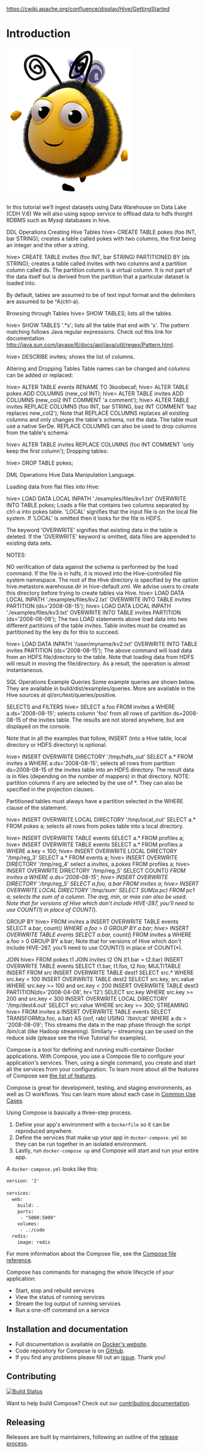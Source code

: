 
https://cwiki.apache.org/confluence/display/Hive/GettingStarted



Introduction
==============
![hive](buzzbee2.png?raw=true "hivepic Logo")

In this tutorial we’ll ingest datasets using Data Warehouse on Data Lake (CDH V.6)  We will also using sqoop service to offload data to hdfs thorght RDBMS such as Mysql databases in hive.




DDL Operations
Creating Hive Tables
  hive> CREATE TABLE pokes (foo INT, bar STRING);
creates a table called pokes with two columns, the first being an integer and the other a string.

  hive> CREATE TABLE invites (foo INT, bar STRING) PARTITIONED BY (ds STRING);
creates a table called invites with two columns and a partition column called ds. The partition column is a virtual column. It is not part of the data itself but is derived from the partition that a particular dataset is loaded into.

By default, tables are assumed to be of text input format and the delimiters are assumed to be ^A(ctrl-a).

Browsing through Tables
  hive> SHOW TABLES;
lists all the tables.

  hive> SHOW TABLES '.*s';
lists all the table that end with 's'. The pattern matching follows Java regular expressions. Check out this link for documentation http://java.sun.com/javase/6/docs/api/java/util/regex/Pattern.html.

hive> DESCRIBE invites;
shows the list of columns.

Altering and Dropping Tables
Table names can be changed and columns can be added or replaced:

  hive> ALTER TABLE events RENAME TO 3koobecaf;
  hive> ALTER TABLE pokes ADD COLUMNS (new_col INT);
  hive> ALTER TABLE invites ADD COLUMNS (new_col2 INT COMMENT 'a comment');
  hive> ALTER TABLE invites REPLACE COLUMNS (foo INT, bar STRING, baz INT COMMENT 'baz replaces new_col2');
Note that REPLACE COLUMNS replaces all existing columns and only changes the table's schema, not the data. The table must use a native SerDe. REPLACE COLUMNS can also be used to drop columns from the table's schema:

  hive> ALTER TABLE invites REPLACE COLUMNS (foo INT COMMENT 'only keep the first column');
Dropping tables:

  hive> DROP TABLE pokes;
  
  
  DML Operations
  Hive Data Manipulation Language.
  
  Loading data from flat files into Hive:

  hive> LOAD DATA LOCAL INPATH './examples/files/kv1.txt' OVERWRITE INTO TABLE pokes;
Loads a file that contains two columns separated by ctrl-a into pokes table. 'LOCAL' signifies that the input file is on the local file system. If 'LOCAL' is omitted then it looks for the file in HDFS.

The keyword 'OVERWRITE' signifies that existing data in the table is deleted. If the 'OVERWRITE' keyword is omitted, data files are appended to existing data sets.

NOTES:

NO verification of data against the schema is performed by the load command.
If the file is in hdfs, it is moved into the Hive-controlled file system namespace.
The root of the Hive directory is specified by the option hive.metastore.warehouse.dir in hive-default.xml. We advise users to create this directory before trying to create tables via Hive.
  hive> LOAD DATA LOCAL INPATH './examples/files/kv2.txt' OVERWRITE INTO TABLE invites PARTITION (ds='2008-08-15');
  hive> LOAD DATA LOCAL INPATH './examples/files/kv3.txt' OVERWRITE INTO TABLE invites PARTITION (ds='2008-08-08');
The two LOAD statements above load data into two different partitions of the table invites. Table invites must be created as partitioned by the key ds for this to succeed.

  hive> LOAD DATA INPATH '/user/myname/kv2.txt' OVERWRITE INTO TABLE invites PARTITION (ds='2008-08-15');
The above command will load data from an HDFS file/directory to the table.
Note that loading data from HDFS will result in moving the file/directory. As a result, the operation is almost instantaneous.


  SQL Operations
Example Queries
Some example queries are shown below. They are available in build/dist/examples/queries.
More are available in the Hive sources at ql/src/test/queries/positive.

SELECTS and FILTERS
  hive> SELECT a.foo FROM invites a WHERE a.ds='2008-08-15';
selects column 'foo' from all rows of partition ds=2008-08-15 of the invites table. The results are not stored anywhere, but are displayed on the console.

Note that in all the examples that follow, INSERT (into a Hive table, local directory or HDFS directory) is optional.

  hive> INSERT OVERWRITE DIRECTORY '/tmp/hdfs_out' SELECT a.* FROM invites a WHERE a.ds='2008-08-15';
selects all rows from partition ds=2008-08-15 of the invites table into an HDFS directory. The result data is in files (depending on the number of mappers) in that directory.
NOTE: partition columns if any are selected by the use of *. They can also be specified in the projection clauses.

Partitioned tables must always have a partition selected in the WHERE clause of the statement.

  hive> INSERT OVERWRITE LOCAL DIRECTORY '/tmp/local_out' SELECT a.* FROM pokes a;
selects all rows from pokes table into a local directory.

  hive> INSERT OVERWRITE TABLE events SELECT a.* FROM profiles a;
  hive> INSERT OVERWRITE TABLE events SELECT a.* FROM profiles a WHERE a.key < 100;
  hive> INSERT OVERWRITE LOCAL DIRECTORY '/tmp/reg_3' SELECT a.* FROM events a;
  hive> INSERT OVERWRITE DIRECTORY '/tmp/reg_4' select a.invites, a.pokes FROM profiles a;
  hive> INSERT OVERWRITE DIRECTORY '/tmp/reg_5' SELECT COUNT(*) FROM invites a WHERE a.ds='2008-08-15';
  hive> INSERT OVERWRITE DIRECTORY '/tmp/reg_5' SELECT a.foo, a.bar FROM invites a;
  hive> INSERT OVERWRITE LOCAL DIRECTORY '/tmp/sum' SELECT SUM(a.pc) FROM pc1 a;
selects the sum of a column. The avg, min, or max can also be used. Note that for versions of Hive which don't include HIVE-287, you'll need to use COUNT(1) in place of COUNT(*).

GROUP BY
  hive> FROM invites a INSERT OVERWRITE TABLE events SELECT a.bar, count(*) WHERE a.foo > 0 GROUP BY a.bar;
  hive> INSERT OVERWRITE TABLE events SELECT a.bar, count(*) FROM invites a WHERE a.foo > 0 GROUP BY a.bar;
Note that for versions of Hive which don't include HIVE-287, you'll need to use COUNT(1) in place of COUNT(*).

JOIN
  hive> FROM pokes t1 JOIN invites t2 ON (t1.bar = t2.bar) INSERT OVERWRITE TABLE events SELECT t1.bar, t1.foo, t2.foo;
MULTITABLE INSERT
  FROM src
  INSERT OVERWRITE TABLE dest1 SELECT src.* WHERE src.key < 100
  INSERT OVERWRITE TABLE dest2 SELECT src.key, src.value WHERE src.key >= 100 and src.key < 200
  INSERT OVERWRITE TABLE dest3 PARTITION(ds='2008-04-08', hr='12') SELECT src.key WHERE src.key >= 200 and src.key < 300
  INSERT OVERWRITE LOCAL DIRECTORY '/tmp/dest4.out' SELECT src.value WHERE src.key >= 300;
STREAMING
  hive> FROM invites a INSERT OVERWRITE TABLE events SELECT TRANSFORM(a.foo, a.bar) AS (oof, rab) USING '/bin/cat' WHERE a.ds > '2008-08-09';
This streams the data in the map phase through the script /bin/cat (like Hadoop streaming).
Similarly – streaming can be used on the reduce side (please see the Hive Tutorial for examples).





Compose is a tool for defining and running multi-container Docker applications.
With Compose, you use a Compose file to configure your application's services.
Then, using a single command, you create and start all the services
from your configuration. To learn more about all the features of Compose
see [the list of features](https://github.com/docker/docker.github.io/blob/master/compose/overview.md#features).

Compose is great for development, testing, and staging environments, as well as
CI workflows. You can learn more about each case in
[Common Use Cases](https://github.com/docker/docker.github.io/blob/master/compose/overview.md#common-use-cases).

Using Compose is basically a three-step process.

1. Define your app's environment with a `Dockerfile` so it can be
reproduced anywhere.
2. Define the services that make up your app in `docker-compose.yml` so
they can be run together in an isolated environment.
3. Lastly, run `docker-compose up` and Compose will start and run your entire app.

A `docker-compose.yml` looks like this:

    version: '2'

    services:
      web:
        build: .
        ports:
         - "5000:5000"
        volumes:
         - .:/code
      redis:
        image: redis

For more information about the Compose file, see the
[Compose file reference](https://github.com/docker/docker.github.io/blob/master/compose/compose-file/compose-versioning.md).

Compose has commands for managing the whole lifecycle of your application:

 * Start, stop and rebuild services
 * View the status of running services
 * Stream the log output of running services
 * Run a one-off command on a service

Installation and documentation
------------------------------

- Full documentation is available on [Docker's website](https://docs.docker.com/compose/).
- Code repository for Compose is on [GitHub](https://github.com/docker/compose).
- If you find any problems please fill out an [issue](https://github.com/docker/compose/issues/new/choose). Thank you!

Contributing
------------

[![Build Status](https://jenkins.dockerproject.org/buildStatus/icon?job=docker/compose/master)](https://jenkins.dockerproject.org/job/docker/job/compose/job/master/)

Want to help build Compose? Check out our [contributing documentation](https://github.com/docker/compose/blob/master/CONTRIBUTING.md).

Releasing
---------

Releases are built by maintainers, following an outline of the [release process](https://github.com/docker/compose/blob/master/project/RELEASE-PROCESS.md).
